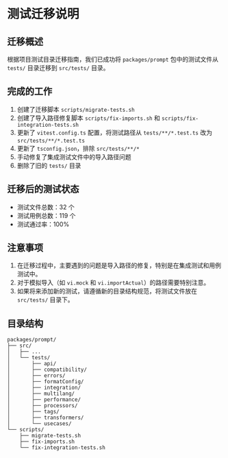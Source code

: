 # 测试迁移说明

## 迁移概述

根据项目测试目录迁移指南，我们已成功将 `packages/prompt` 包中的测试文件从 `tests/` 目录迁移到 `src/tests/` 目录。

## 完成的工作

1. 创建了迁移脚本 `scripts/migrate-tests.sh`
2. 创建了导入路径修复脚本 `scripts/fix-imports.sh` 和 `scripts/fix-integration-tests.sh`
3. 更新了 `vitest.config.ts` 配置，将测试路径从 `tests/**/*.test.ts` 改为 `src/tests/**/*.test.ts`
4. 更新了 `tsconfig.json`，排除 `src/tests/**/*`
5. 手动修复了集成测试文件中的导入路径问题
6. 删除了旧的 `tests/` 目录

## 迁移后的测试状态

- 测试文件总数：32 个
- 测试用例总数：119 个
- 测试通过率：100%

## 注意事项

1. 在迁移过程中，主要遇到的问题是导入路径的修复，特别是在集成测试和用例测试中。
2. 对于模拟导入（如 `vi.mock` 和 `vi.importActual`）的路径需要特别注意。
3. 如果将来添加新的测试，请遵循新的目录结构规范，将测试文件放在 `src/tests/` 目录下。

## 目录结构

```
packages/prompt/
├── src/
│   ├── ...
│   └── tests/
│       ├── api/
│       ├── compatibility/
│       ├── errors/
│       ├── formatConfig/
│       ├── integration/
│       ├── multilang/
│       ├── performance/
│       ├── processors/
│       ├── tags/
│       ├── transformers/
│       └── usecases/
└── scripts/
    ├── migrate-tests.sh
    ├── fix-imports.sh
    └── fix-integration-tests.sh
``` 